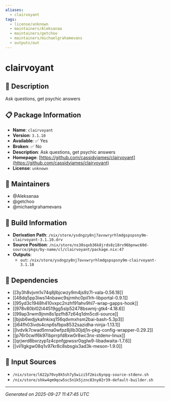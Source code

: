 ```yaml
---
aliases:
  - clairvoyant
tags:
  - license/unknown
  - maintainers/Aleksanaa
  - maintainers/getchoo
  - maintainers/michaelgrahamevans
  - outputs/out
---
```


# clairvoyant

## 📝 Description

Ask questions, get psychic answers

## 📋 Package Information

- **Name**: `clairvoyant`
- **Version**: `3.1.10`
- **Available**: ✅ Yes
- **Broken**: ✅ No
- **Description**: Ask questions, get psychic answers
- **Homepage**: [https://github.com/cassidyjames/clairvoyant](https://github.com/cassidyjames/clairvoyant)
- **License**: `unknown`
## 👥 Maintainers

- @Aleksanaa
- @getchoo
- @michaelgrahamevans


## 🔧 Build Information

- **Derivation Path**: `/nix/store/ysdngzy8nj7avvwryrhlmdgspspsny9m-clairvoyant-3.1.10.drv`
- **Source Position**: `/nix/store/ns30sqxb36k8jrds8z18rv96bpnwc60d-source/pkgs/by-name/cl/clairvoyant/package.nix:47`
- **Outputs**:
  - `out`:  `/nix/store/ysdngzy8nj7avvwryrhlmdgspspsny9m-clairvoyant-3.1.10`

## 🔗 Dependencies

- [[3y3h8vjvm1v74q8jlbjcwzy9m4js9z7l-vala-0.56.18]]
- [[48dq5pp3iws14nbawc9sjrmhc0pil1rh-libportal-0.9.1]]
- [[95yd3c1948h410vxpc2nzhf91ahv9hl7-wrap-gapps-hook]]
- [[978v80bl02l44519gg5slp52478bswmj-gtk4-4.18.6]]
- [[99ap3rwm9jnm8s1pzfh87z64q1dm5cdl-source]]
- [[bjsb6wdjykafnkixq156qdvmxhsm2bai-bash-5.3p3]]
- [[i64fh03ivds4cnp6sfbpx8532sazidha-ninja-1.13.1]]
- [[lvdvlk7cwad5mna0wfpz8jllb30jdj1n-pkg-config-wrapper-0.29.2]]
- [[p76r0cwlf6k97ibprrpfd8xw0r8wc3nx-stdenv-linux]]
- [[qrjwrd8bxrzyp1z4cpnfgpwssr0qglw9-libadwaita-1.7.6]]
- [[vil1lgkgw08q1v97kr8c8sbsgix3ad3k-meson-1.9.0]]

## 📁 Input Sources

- `/nix/store/l622p70vy8k5sh7y5wizi5f2mic6ynpg-source-stdenv.sh`
- `/nix/store/shkw4qm9qcw5sc5n1k5jznc83ny02r39-default-builder.sh`

---
*Generated on 2025-09-27 11:47:45 UTC*
